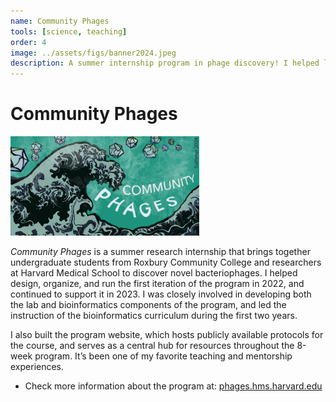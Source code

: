 ```yaml
---
name: Community Phages
tools: [science, teaching]
order: 4
image: ../assets/figs/banner2024.jpeg
description: A summer internship program in phage discovery! I helped launch the program in 2022, and built the website that hosts protocols and teaching resources.
---
```


# Community Phages
<img src="../assets/figs/banner2024.jpeg" width="60%"/>

*Community Phages* is a summer research internship that brings together undergraduate students from Roxbury Community College and researchers at Harvard Medical School to discover novel bacteriophages. I helped design, organize, and run the first iteration of the program in 2022, and continued to support it in 2023. I was closely involved in developing both the lab and bioinformatics components of the program, and led the instruction of the bioinformatics curriculum during the first two years.

I also built the program website, which hosts publicly available protocols for the course, and serves as a central hub for resources throughout the 8-week program. It’s been one of my favorite teaching and mentorship experiences.

- Check more information about the program at: [phages.hms.harvard.edu](https://phages.hms.harvard.edu/)
